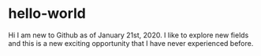 # hello-world

Hi I am new to Github as of January 21st, 2020.
I like to explore new fields and this is a new exciting opportunity that I have never experienced before.
